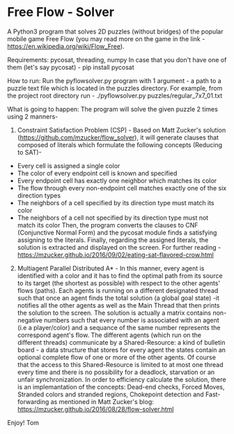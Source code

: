 # Free Flow - Solver

A Python3 program that solves 2D puzzles (without bridges) of the popular mobile game Free Flow 
(you may read more on the game in the link - https://en.wikipedia.org/wiki/Flow_Free).


Requirements: pycosat, threading, numpy
In case that you don't have one of them (let's say pycosat) - pip install pycosat


How to run: Run the pyflowsolver.py program with 1 argument - a path to a puzzle text file which is located in the puzzles directory.
For example, from the project root directory run - ./pyflowsolver.py puzzles/regular_7x7_01.txt



What is going to happen: The program will solve the given puzzle 2 times using 2 manners-

1. Constraint Satisfaction Problem (CSP) - Based on Matt Zucker's solution (https://github.com/mzucker/flow_solver), 
it will generate clauses that composed of literals which formulate the following concepts (Reducing to SAT)-
- Every cell is assigned a single color
- The color of every endpoint cell is known and specified
- Every endpoint cell has exactly one neighbor which matches its color
- The flow through every non-endpoint cell matches exactly one of the six direction types
- The neighbors of a cell specified by its direction type must match its color
- The neighbors of a cell not specified by its direction type must not match its color
Then, the program converts the clauses to CNF (Conjunctive Normal Form) and the pycosat module finds a satisfying assigning to the literals.
Finally, regarding the assigned literals, the solution is extracted and displayed on the screen. 
For further reading - https://mzucker.github.io/2016/09/02/eating-sat-flavored-crow.html


2. Multiagent Parallel Distributed A* - In this manner, every agent is identified with a color and it has to find the optimal path 
from its source to its target (the shortest as possible) with respect to the other agents' flows (paths). Each agents is running on a 
different designated thread such that once an agent finds the total solution (a global goal state) -it notifies all the other agents as well 
as the Main Thread that then prints the solution to the screen. The solution is actually a matrix contains non-negative numbers such that
every number is associated with an agent (i.e a player/color) and a sequance of the same number represents the correspond agent's flow. The different
agents (which run on the different threads) communicate by a Shared-Resource: a kind of bulletin board - a data structure that stores for
every agent the states contain an optional complete flow of one or more of the other agents. Of course that the access to this Shared-Resource
is limited to at most one thread every time and there is no possibility for a deadlock, starvation or an unfair synchronization.
In order to efficiency calculate the solution, there is an implemantation of the concepts: Dead-end checks, Forced Moves, Stranded colors 
and stranded regions, Chokepoint detection and Fast-forwarding as mentioned in Matt Zucker's blog:
https://mzucker.github.io/2016/08/28/flow-solver.html



Enjoy!
Tom